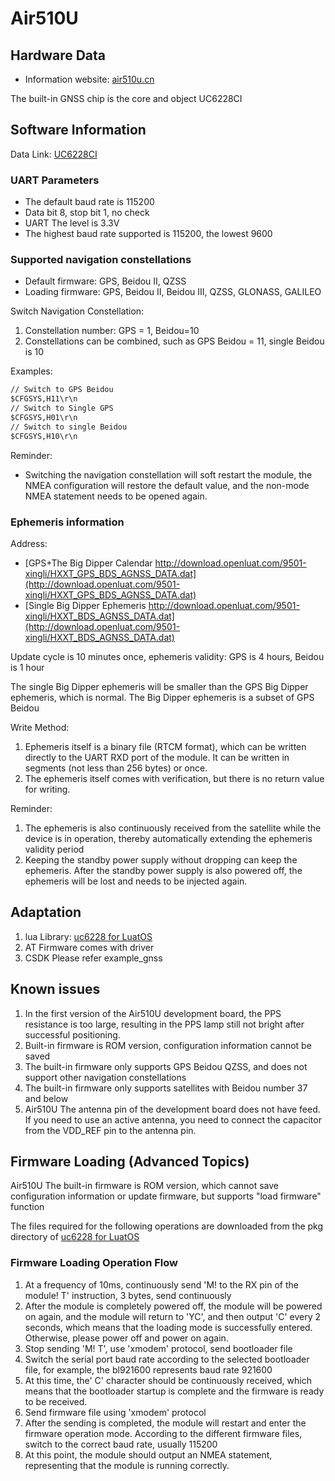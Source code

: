 # Air510U

## Hardware Data

* Information website: [air510u.cn](https://air510u.cn)

The built-in GNSS chip is the core and object UC6228CI

## Software Information

Data Link: [UC6228CI](https://www.unicorecomm.com/products/detail/41)

### UART Parameters

* The default baud rate is 115200
* Data bit 8, stop bit 1, no check
* UART The level is 3.3V
* The highest baud rate supported is 115200, the lowest 9600

### Supported navigation constellations

* Default firmware: GPS, Beidou II, QZSS
* Loading firmware: GPS, Beidou II, Beidou III, QZSS, GLONASS, GALILEO

Switch Navigation Constellation:

1. Constellation number: GPS = 1, Beidou=10
2. Constellations can be combined, such as GPS Beidou = 11, single Beidou is 10

Examples:

```txt
// Switch to GPS Beidou
$CFGSYS,H11\r\n
// Switch to Single GPS
$CFGSYS,H01\r\n
// Switch to single Beidou
$CFGSYS,H10\r\n
```

Reminder:

* Switching the navigation constellation will soft restart the module, the NMEA configuration will restore the default value, and the non-mode NMEA statement needs to be opened again.

### Ephemeris information

Address:

* [GPS+The Big Dipper Calendar http://download.openluat.com/9501-xingli/HXXT_GPS_BDS_AGNSS_DATA.dat](http://download.openluat.com/9501-xingli/HXXT_GPS_BDS_AGNSS_DATA.dat)
* [Single Big Dipper Ephemeris http://download.openluat.com/9501-xingli/HXXT_BDS_AGNSS_DATA.dat](http://download.openluat.com/9501-xingli/HXXT_BDS_AGNSS_DATA.dat)

Update cycle is 10 minutes once, ephemeris validity: GPS is 4 hours, Beidou is 1 hour

The single Big Dipper ephemeris will be smaller than the GPS Big Dipper ephemeris, which is normal. The Big Dipper ephemeris is a subset of GPS Beidou

Write Method:

1. Ephemeris itself is a binary file (RTCM format), which can be written directly to the UART RXD port of the module. It can be written in segments (not less than 256 bytes) or once.
2. The ephemeris itself comes with verification, but there is no return value for writing.

Reminder:

1. The ephemeris is also continuously received from the satellite while the device is in operation, thereby automatically extending the ephemeris validity period
2. Keeping the standby power supply without dropping can keep the ephemeris. After the standby power supply is also powered off, the ephemeris will be lost and needs to be injected again.

## Adaptation

1. lua Library: [uc6228 for LuatOS](https://github.com/wendal/luatos-lib-uc6228)
2. AT Firmware comes with driver
3. CSDK Please refer example_gnss

## Known issues

1. In the first version of the Air510U development board, the PPS resistance is too large, resulting in the PPS lamp still not bright after successful positioning.
2. Built-in firmware is ROM version, configuration information cannot be saved
3. The built-in firmware only supports GPS Beidou QZSS, and does not support other navigation constellations
4. The built-in firmware only supports satellites with Beidou number 37 and below
5. Air510U The antenna pin of the development board does not have feed. If you need to use an active antenna, you need to connect the capacitor from the VDD_REF pin to the antenna pin.

## Firmware Loading (Advanced Topics)

Air510U The built-in firmware is ROM version, which cannot save configuration information or update firmware, but supports "load firmware" function

The files required for the following operations are downloaded from the pkg directory of [uc6228 for LuatOS](https://github.com/wendal/luatos-lib-uc6228)

### Firmware Loading Operation Flow

1. At a frequency of 10ms, continuously send 'M! to the RX pin of the module! T' instruction, 3 bytes, send continuously
2. After the module is completely powered off, the module will be powered on again, and the module will return to 'YC', and then output 'C' every 2 seconds, which means that the loading mode is successfully entered. Otherwise, please power off and power on again.
3. Stop sending 'M! T', use 'xmodem' protocol, send bootloader file
4. Switch the serial port baud rate according to the selected bootloader file, for example, the bl921600 represents baud rate 921600
5. At this time, the' C' character should be continuously received, which means that the bootloader startup is complete and the firmware is ready to be received.
6. Send firmware file using 'xmodem' protocol
7. After the sending is completed, the module will restart and enter the firmware operation mode. According to the different firmware files, switch to the correct baud rate, usually 115200
8. At this point, the module should output an NMEA statement, representing that the module is running correctly.
